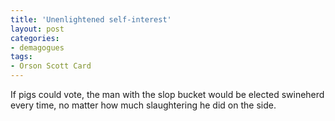 ```yaml
---
title: 'Unenlightened self-interest'
layout: post
categories:
- demagogues
tags:
- Orson Scott Card
---
```


If pigs could vote, the man with the slop bucket would be elected swineherd every time, no matter how much slaughtering he did on the side.